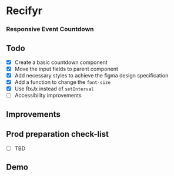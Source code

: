 # Recifyr
### Responsive Event Countdown

## Todo
- [x] Create a basic countdown component
- [x] Move the input fields to parent component
- [x] Add necessary styles to achieve the figma design specification
- [x] Add a function to change the `font-size`
- [x] Use RxJx instead of `setInterval`
- [ ] Accessibility improvements

## Improvements

## Prod preparation check-list
- [ ] TBD

## Demo